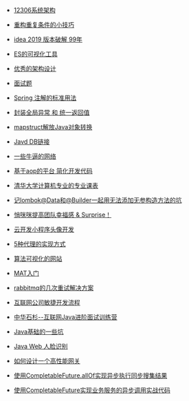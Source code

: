 - [12306系统架构](https://mp.weixin.qq.com/s/ZYS7UwgX1fli_rn1DA0b0g)
- [重构重复条件的小技巧](https://juejin.im/post/5e12a59d5188253abf5cdd43)
- [idea 2019 版本破解 99年](https://www.jianshu.com/p/de2209161358)
- [ES的可视化工具](https://www.jianshu.com/p/54e04b5b5ce2)
- [优秀的架构设计](https://mp.weixin.qq.com/s/00GtrLGNCFIbFy4gh2Ce2Q)
- [面试题](https://juejin.im/entry/5e99444b51882573a509b691)
- [Spring 注解的标准用法](https://mrbird.cc/deepin-springboot-autoconfig.html)
- [封装全局异常 和 统一返回值](https://www.jianshu.com/p/3f3d9e8d1efa)
- [mapstruct解放Java对象转换
](https://blog.csdn.net/w605283073/article/details/107371462)

- [Javd DB链接](
https://blog.csdn.net/shushugood/article/details/79925150)


- [一些牛逼的网络](https://mp.weixin.qq.com/s/WqvNalUNLP-IEkpFapJbKQ)

- [基于aop的平台 简化开发代码](https://gitee.com/dibo_software/diboot)

- [清华大学计算机专业的专业课表](https://www.tsinghua.edu.cn/wenjian/bkzy2020_28.pdf)

- [记lombok@Data和@Builder一起用无法添加无参构造方法的坑](https://blog.csdn.net/w605283073/article/details/89221853)

- [悄咪咪提高团队幸福感 & Surprise！](https://juejin.im/post/6860262796618268680)


- [云开发小程序头像开发](https://github.com/hi-our/hi-face)

- [5种代理的实现方式](https://juejin.im/post/6883647726639120397#heading-6)

- [算法可视化的网站](https://mp.weixin.qq.com/s/j9r3o-vs546nS6IeHRHnzQ)

- [MAT入门](https://juejin.cn/post/6908665391136899079)
- [rabbitmq的几次重试解决方案](https://my.oschina.net/dengfuwei/blog/1595047)

- [互联网公司敏捷开发流程](https://juejin.cn/post/6913716768796213261)

- [中华石杉--互联网Java进阶面试训练营](https://gitee.com/shishan100/Java-Interview-Advanced)

- [Java基础的一些坑](https://juejin.cn/post/6915949956327014407#comment)

- [Java Web 人脸识别](https://zhuanlan.zhihu.com/p/111530728)
- [如何设计一个高性能网关](https://www.cnblogs.com/2YSP/p/14223892.html)
- [使用CompletableFuture.allOf实现异步执行同步搜集结果](https://blog.csdn.net/teachy/article/details/104971814)
- [使用CompletableFuture实现业务服务的异步调用实战代码](https://www.cnblogs.com/jun1019/p/11521145.html)